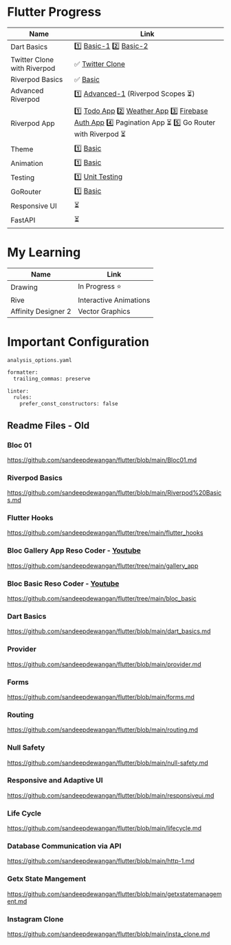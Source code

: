 # Flutter Progress

| Name  | Link |
| ------------- | ------------- |
| Dart Basics  | 1️⃣ [Basic-1](https://github.com/sandeepdewangan/flutter/blob/main/dart_basics.md)  2️⃣ [Basic-2](https://github.com/sandeepdewangan/flutter/blob/main/dart_basics.md)|
| Twitter Clone with Riverpod | ✅ [Twitter Clone](https://github.com/sandeepdewangan/flutter-twitter-clone) |
| Riverpod Basics | ✅ [Basic](https://github.com/sandeepdewangan/flutter/blob/main/riverpod1.md)   |
| Advanced Riverpod |  1️⃣ [Advanced-1](https://github.com/sandeepdewangan/flutter/blob/main/adv_riverpod-1.md)  (Riverpod Scopes ⏳) |
| Riverpod App | 1️⃣ [Todo App](https://github.com/sandeepdewangan/todo_riverpod) 2️⃣ [Weather App](https://github.com/sandeepdewangan/weather_riverpod/) 3️⃣ [Firebase Auth App](https://github.com/sandeepdewangan/auth_riverpod) 4️⃣ Pagination App ⏳ 5️⃣ Go Router with Riverpod ⏳|
| Theme | 1️⃣ [Basic](https://github.com/sandeepdewangan/flutter/blob/main/theme.md) |
| Animation| 1️⃣ [Basic](https://github.com/sandeepdewangan/basic_animation) |
| Testing| 1️⃣ [Unit Testing](https://github.com/sandeepdewangan/unit_testing) |
| GoRouter | 1️⃣ [Basic](https://github.com/sandeepdewangan/go_router_nav) |
| Responsive UI | ⏳ |
| FastAPI | ⏳ |

# My Learning

| Name  | Link |
| ------------- | ------------- |
| Drawing  | In Progress ⭐️ |
| Rive  | Interactive Animations |
| Affinity Designer 2  | Vector Graphics |

# Important Configuration
`analysis_options.yaml`
```xml
formatter:
  trailing_commas: preserve

linter:
  rules:
    prefer_const_constructors: false
```

## Readme Files - Old

### Bloc 01
https://github.com/sandeepdewangan/flutter/blob/main/Bloc01.md

### Riverpod Basics
https://github.com/sandeepdewangan/flutter/blob/main/Riverpod%20Basics.md

### Flutter Hooks
https://github.com/sandeepdewangan/flutter/tree/main/flutter_hooks

### Bloc Gallery App Reso Coder - [Youtube](https://www.youtube.com/watch?v=Mn254cnduOY)
https://github.com/sandeepdewangan/flutter/tree/main/gallery_app

### Bloc Basic Reso Coder - [Youtube](https://www.youtube.com/watch?v=Mn254cnduOY)
https://github.com/sandeepdewangan/flutter/tree/main/bloc_basic

### Dart Basics
https://github.com/sandeepdewangan/flutter/blob/main/dart_basics.md

### Provider
https://github.com/sandeepdewangan/flutter/blob/main/provider.md

### Forms
https://github.com/sandeepdewangan/flutter/blob/main/forms.md

### Routing
https://github.com/sandeepdewangan/flutter/blob/main/routing.md

### Null Safety
https://github.com/sandeepdewangan/flutter/blob/main/null-safety.md

### Responsive and Adaptive UI
https://github.com/sandeepdewangan/flutter/blob/main/responsiveui.md

### Life Cycle
https://github.com/sandeepdewangan/flutter/blob/main/lifecycle.md

### Database Communication via API
https://github.com/sandeepdewangan/flutter/blob/main/http-1.md

### Getx State Mangement
https://github.com/sandeepdewangan/flutter/blob/main/getxstatemanagement.md

### Instagram Clone
https://github.com/sandeepdewangan/flutter/blob/main/insta_clone.md

